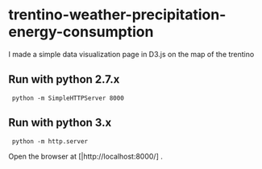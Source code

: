 # trentino-weather-precipitation-energy-consumption
I made a simple data visualization page in D3.js on the map of the trentino

## Run with python 2.7.x
```
 python -m SimpleHTTPServer 8000
```

## Run with python 3.x
```
 python -m http.server
```

Open the browser at [|http://localhost:8000/] .
